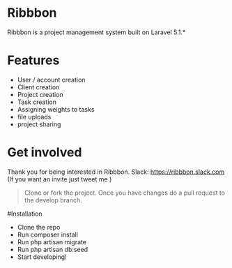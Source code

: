 # Ribbbon

Ribbbon is a project management system built on Laravel 5.1.*

# Features
  - User / account creation
  - Client creation
  - Project creation
  - Task creation 
  - Assigning weights to tasks
  - file uploads
  - project sharing

# Get involved
Thank you for being interested in Ribbbon. 
Slack: https://ribbbon.slack.com (If you want an invite just tweet me )


> Clone or fork the project. Once you have changes do a pull request to the develop branch.

#Installation
-   Clone the repo
-   Run composer install
-   Run php artisan migrate
-   Run php artisan db:seed
-   Start developing!


